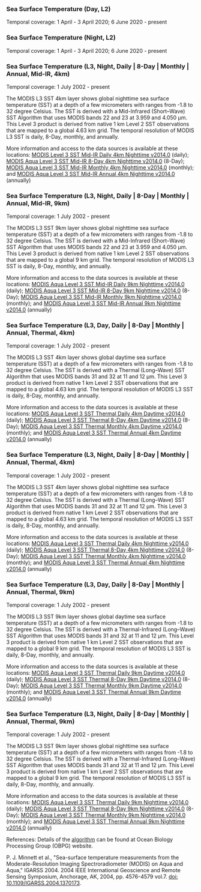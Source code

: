 ### Sea Surface Temperature (Day, L2) 
Temporal coverage: 1 April - 3 April 2020; 6 June 2020 - present

### Sea Surface Temperature (Night, L2)
Temporal coverage: 1 April - 3 April 2020; 6 June 2020 - present

### Sea Surface Temperature (L3, Night, Daily | 8-Day | Monthly | Annual, Mid-IR, 4km)
Temporal coverage: 1 July 2002 - present

The MODIS L3 SST 4km layer shows global nighttime sea surface temperature (SST) at a depth of a few micrometers with ranges from -1.8 to 32 degree Celsius.  The SST is derived with a Mid-Infrared (Short–Wave) SST Algorithm that uses MODIS bands 22 and 23 at 3.959 and 4.050 μm. This Level 3 product is derived from native 1 km Level 2 SST observations that are mapped to a global 4.63 km grid. The temporal resolution of MODIS L3 SST is daily, 8-Day, monthly, and annually.

More information and access to the data sources is available at these locations: [MODIS  Level 3 SST Mid-IR Daily 4km Nighttime v2014.0](https://podaac.jpl.nasa.gov/dataset/MODIS_AQUA_L3_SST_MID-IR_DAILY_4KM_NIGHTTIME_V2014.0) (daily); [MODIS Aqua Level 3 SST Mid-IR 8-Day 4km Nighttime v2014.0](https://podaac.jpl.nasa.gov/dataset/MODIS_AQUA_L3_SST_MID-IR_8DAY_4KM_NIGHTTIME_V2014.0) (8-Day); [MODIS Aqua Level 3 SST Mid-IR Monthly 4km Nighttime v2014.0](https://podaac.jpl.nasa.gov/dataset/MODIS_AQUA_L3_SST_MID-IR_MONTHLY_4KM_NIGHTTIME_V2014.0) (monthly); and [MODIS Aqua Level 3 SST Mid-IR Annual 4km Nighttime v2014.0](https://podaac.jpl.nasa.gov/dataset/MODIS_AQUA_L3_SST_MID-IR_ANNUAL_4KM_NIGHTTIME_V2014.0) (annually)

### Sea Surface Temperature (L3, Night, Daily | 8-Day | Monthly | Annual, Mid-IR, 9km)
Temporal coverage: 1 July 2002 - present

The MODIS L3 SST 9km layer shows global nighttime sea surface temperature (SST) at a depth of a few micrometers with ranges from -1.8 to 32 degree Celsius. The SST is derived with a Mid-Infrared (Short–Wave) SST Algorithm that uses MODIS bands 22 and 23 at 3.959 and 4.050 μm. This Level 3 product is derived from native 1 km Level 2 SST observations that are mapped to a global 9 km grid. The temporal resolution of MODIS L3 SST is daily, 8-Day, monthly, and annually.

More information and access to the data sources is available at these locations:
[MODIS Aqua Level 3 SST Mid-IR Daily 9km Nighttime v2014.0](https://podaac.jpl.nasa.gov/dataset/MODIS_AQUA_L3_SST_MID-IR_DAILY_9KM_NIGHTTIME_V2014.0) (daily); [MODIS Aqua Level 3 SST Mid-IR 8-Day 9km Nighttime v2014.0](https://podaac.jpl.nasa.gov/dataset/MODIS_AQUA_L3_SST_MID-IR_8DAY_9KM_NIGHTTIME_V2014.0) (8-Day); [MODIS Aqua Level 3 SST Mid-IR Monthly 9km Nighttime v2014.0](https://podaac.jpl.nasa.gov/dataset/MODIS_AQUA_L3_SST_MID-IR_MONTHLY_9KM_NIGHTTIME_V2014.0) (monthly); and [MODIS Aqua Level 3 SST Mid-IR Annual 9km Nighttime v2014.0](https://podaac.jpl.nasa.gov/dataset/MODIS_AQUA_L3_SST_MID-IR_ANNUAL_9KM_NIGHTTIME_V2014.0) (annually)

### Sea Surface Temperature (L3, Day, Daily | 8-Day | Monthly | Annual, Thermal, 4km)
Temporal coverage: 1 July 2002 - present

The MODIS L3 SST 4km layer shows global daytime sea surface temperature (SST) at a depth of a few micrometers with ranges from -1.8 to 32 degree Celsius. The SST is derived with a Thermal (Long–Wave) SST Algorithm that uses MODIS bands 31 and 32 at 11 and 12 μm. This Level 3 product is derived from native 1 km Level 2 SST observations that are mapped to a global 4.63 km grid. The temporal resolution of MODIS L3 SST is daily, 8-Day, monthly, and annually.

More information and access to the data sources is available at these locations:
[MODIS Aqua Level 3 SST Thermal Daily 4km Daytime v2014.0](https://podaac.jpl.nasa.gov/dataset/MODIS_AQUA_L3_SST_THERMAL_DAILY_4KM_DAYTIME_V2014.0) (daily); [MODIS Aqua Level 3 SST Thermal 8-Day 4km Daytime v2014.0](https://podaac.jpl.nasa.gov/dataset/MODIS_AQUA_L3_SST_THERMAL_8DAY_4KM_DAYTIME_V2014.0) (8-Day); [MODIS Aqua Level 3 SST Thermal Monthly 4km Daytime v2014.0](https://podaac.jpl.nasa.gov/dataset/MODIS_AQUA_L3_SST_THERMAL_MONTHLY_4KM_DAYTIME_V2014.0) (monthly); and [MODIS Aqua Level 3 SST Thermal Annual 4km Daytime v2014.0](https://podaac.jpl.nasa.gov/dataset/MODIS_AQUA_L3_SST_THERMAL_ANNUAL_4KM_DAYTIME_V2014.0) (annually)

### Sea Surface Temperature (L3, Night, Daily | 8-Day | Monthly | Annual, Thermal, 4km)
Temporal coverage: 1 July 2002 - present

The MODIS L3 SST 4km layer shows global nighttime sea surface temperature (SST) at a depth of a few micrometers with ranges from -1.8 to 32 degree Celsius. The SST is derived with a Thermal (Long–Wave) SST Algorithm that uses MODIS bands 31 and 32 at 11 and 12 μm. This Level 3 product is derived from native 1 km Level 2 SST observations that are mapped to a global 4.63 km grid. The temporal resolution of MODIS L3 SST is daily, 8-Day, monthly, and annually.

More information and access to the data sources is available at these locations:
[MODIS Aqua Level 3 SST Thermal Daily 4km Nighttime v2014.0](https://podaac.jpl.nasa.gov/dataset/MODIS_AQUA_L3_SST_THERMAL_DAILY_4KM_NIGHTTIME_V2014.0) (daily); [MODIS Aqua Level 3 SST Thermal 8-Day 4km Nighttime v2014.0](https://podaac.jpl.nasa.gov/dataset/MODIS_AQUA_L3_SST_THERMAL_8DAY_4KM_NIGHTTIME_V2014.0) (8-Day); [MODIS Aqua Level 3 SST Thermal Monthly 4km Nighttime v2014.0](https://podaac.jpl.nasa.gov/dataset/MODIS_AQUA_L3_SST_THERMAL_MONTHLY_4KM_NIGHTTIME_V2014.0) (monthly); and [MODIS Aqua Level 3 SST Thermal Annual 4km Nighttime v2014.0](https://podaac.jpl.nasa.gov/dataset/MODIS_AQUA_L3_SST_THERMAL_ANNUAL_4KM_NIGHTTIME_V2014.0) (annually)

### Sea Surface Temperature (L3, Day, Daily | 8-Day | Monthly | Annual, Thermal, 9km)
Temporal coverage: 1 July 2002 - present

The MODIS L3 SST 9km layer shows global daytime sea surface temperature (SST) at a depth of a few micrometers with ranges from -1.8 to 32 degree Celsius. The SST is derived with a Thermal-Infrared (Long–Wave) SST Algorithm that uses MODIS bands 31 and 32 at 11 and 12 μm. This Level 3 product is derived from native 1 km Level 2 SST observations that are mapped to a global 9 km grid. The temporal resolution of MODIS L3 SST is daily, 8-Day, monthly, and annually.

More information and access to the data sources is available at these locations:
[MODIS Aqua Level 3 SST Thermal Daily 9km Daytime v2014.0](https://podaac.jpl.nasa.gov/dataset/MODIS_AQUA_L3_SST_THERMAL_DAILY_9KM_DAYTIME_V2014.0) (daily); [MODIS Aqua Level 3 SST Thermal 8-Day 9km Daytime v2014.0](https://podaac.jpl.nasa.gov/dataset/MODIS_AQUA_L3_SST_THERMAL_8DAY_9KM_DAYTIME_V2014.0) (8-Day); [MODIS Aqua Level 3 SST Thermal Monthly 9km Daytime v2014.0](https://podaac.jpl.nasa.gov/dataset/MODIS_AQUA_L3_SST_THERMAL_MONTHLY_9KM_DAYTIME_V2014.0) (monthly); and [MODIS Aqua Level 3 SST Thermal Annual 9km Daytime v2014.0](https://podaac.jpl.nasa.gov/dataset/MODIS_AQUA_L3_SST_THERMAL_ANNUAL_9KM_DAYTIME_V2014.0) (annually)

### Sea Surface Temperature (L3, Night, Daily | 8-Day | Monthly | Annual, Thermal, 9km)
Temporal coverage: 1 July 2002 - present

The MODIS L3 SST 9km layer shows global nighttime sea surface temperature (SST) at a depth of a few micrometers with ranges from -1.8 to 32 degree Celsius. The SST is derived with a Thermal-Infrared (Long–Wave) SST Algorithm that uses MODIS bands 31 and 32 at 11 and 12 μm. This Level 3 product is derived from native 1 km Level 2 SST observations that are mapped to a global 9 km grid. The temporal resolution of MODIS L3 SST is daily, 8-Day, monthly, and annually.

More information and access to the data sources is available at these locations:
[MODIS Aqua Level 3 SST Thermal Daily 9km Nighttime v2014.0](https://podaac.jpl.nasa.gov/dataset/MODIS_AQUA_L3_SST_THERMAL_DAILY_9KM_NIGHTTIME_V2014.0) (daily); [MODIS Aqua Level 3 SST Thermal 8-Day 9km Nighttime v2014.0](https://podaac.jpl.nasa.gov/dataset/MODIS_AQUA_L3_SST_THERMAL_8DAY_9KM_NIGHTTIME_V2014.0) (8-Day); [MODIS Aqua Level 3 SST Thermal Monthly 9km Nighttime v2014.0](https://podaac.jpl.nasa.gov/dataset/MODIS_AQUA_L3_SST_THERMAL_MONTHLY_9KM_NIGHTTIME_V2014.0) (monthly); and [MODIS Aqua Level 3 SST Thermal Annual 9km Nighttime v2014.0](https://podaac.jpl.nasa.gov/dataset/MODIS_AQUA_L3_SST_THERMAL_ANNUAL_9KM_NIGHTTIME_V2014.0) (annually)

References: Details of the [algorithm](https://oceancolor.gsfc.nasa.gov/atbd/sst4/) can be found at Ocean Biology Processing Group (OBPG) website.

P. J. Minnett et al., "Sea-surface temperature measurements from the Moderate-Resolution Imaging Spectroradiometer (MODIS) on Aqua and Aqua," IGARSS 2004. 2004 IEEE International Geoscience and Remote Sensing Symposium, Anchorage, AK, 2004, pp. 4576-4579 vol.7. [doi: 10.1109/IGARSS.2004.1370173](https://doi.org/10.1109/IGARSS.2004.1370173).
